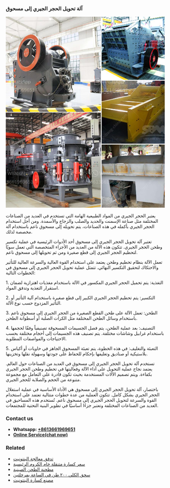 <h3>آلة تحويل الحجر الجيري إلى مسحوق</h3><img src='1701746242.jpg' alt=''><p>يعتبر الحجر الجيري من المواد الطبيعية الهامة التي تستخدم في العديد من الصناعات المختلفة مثل صناعة الإسمنت والحديد والصلب والزجاج والأسمدة. ومن أجل استخدام الحجر الجيري بأكمله في هذه الصناعات، يتم تحويله إلى مسحوق ناعم باستخدام آلة مخصصة لذلك.</p><p>تعتبر آلة تحويل الحجر الجيري إلى مسحوق أحد الأدوات الرئيسية في عملية تكسير وطحن الحجر الجيري. تتكون هذه الآلة من العديد من الأجزاء المتخصصة التي تعمل سويًا لتحطيم الحجر الجيري إلى قطع صغيرة ومن ثم تحويلها إلى مسحوق ناعم.</p><p>تعمل الآلة بنظام تحطيم وطحن يعتمد على استخدام القوة العالية والسرعة العالية للتأثير والاحتكاك لتحقيق التكسير النهائي. تتمثل عملية تحويل الحجر الجيري إلى مسحوق في الخطوات التالية:</p><p>1. التغذية: يتم تحميل الحجر الجيري المكسور في الآلة باستخدام مغذيات اهتزازية لضمان استقرار التغذية وتدفق المواد.</p><p>2. التكسير: يتم تحطيم الحجر الجيري الكبير إلى قطع صغيرة باستخدام آلية التأثير أو التأثير المزدوج حسب نوع الآلة.</p><p>3. الطحن: تعمل الآلة على طحن القطع الصغيرة من الحجر الجيري إلى مسحوق ناعم باستخدام وسائل الطحن المختلفة مثل الكرات الصلبة أو أسطوانة الطحن.</p><p>4. التصنيف: بعد عملية الطحن، يتم فصل الجسيمات المسحوقة تصنيفياً وفقًا لحجمها باستخدام غرابيل وشاشات مختلفة. يتم تصنيف هذه الجسيمات إلى أحجام مختلفة بحسب الاحتياجات والمواصفات المطلوبة.</p><p>5. التعبئة والتغليف: في هذه الخطوة، يتم تعبئة المسحوق الجاهز في حاويات أو أكياس بلاستيكية أو صناديق وتغليفها بإحكام للحفاظ على جودتها وسهولة نقلها وتخزينها.</p><p>تستخدم آلة تحويل الحجر الجيري إلى مسحوق في العديد من الصناعات حول العالم. يعتمد نجاح عملية التحويل على أداء الآلة وفعاليتها في تحطيم وطحن الحجر الجيري بكفاءة. ويتم تصميم الآلات المستخدمة بحيث تكون قادرة على التعامل مع مجموعة متنوعة من الحجم والصلابة للحجر الجيري.</p><p>باختصار، آلة تحويل الحجر الجيري إلى مسحوق هي الأداة الأساسية في عملية استغلال الحجر الجيري بشكل كامل. تتكون العملية من عدة خطوات متتالية تعتمد على استخدام القوة والسرعة لتحويل الحجر الجيري إلى مسحوق ناعم. تُستخدم هذه المساحيق في العديد من الصناعات المختلفة وتعتبر جزءًا أساسيًا في تطوير البنية التحتية للمجتمعات.</p><h3>Contact us</h3><ul><li><strong>Whatsapp:&nbsp;<a href="https://wa.me/8613661969651">+8613661969651</a></strong></li><li><a href="https://swt.shibang-china.com/?git&amp;zhl&amp;آلة تحويل الحجر الجيري إلى مسحوق"><strong>Online Service(chat now)</strong></a></li></ul><h3>Related</h3><ul><li><a href='تدفق معالجة البنتونيت.md'>تدفق معالجة البنتونيت</a></li><li><a href='سعر كسارة متنقلة خام الكروم الرئيسية.md'>سعر كسارة متنقلة خام الكروم الرئيسية</a></li><li><a href='مطحنة الطحن الصينية.md'>مطحنة الطحن الصينية</a></li><li><a href='سحق الكلي ٢٠٠ طن في الساعة بمرحلتين.md'>سحق الكلي ٢٠٠ طن في الساعة بمرحلتين</a></li><li><a href='مصنع كسارة البنتونيت.md'>مصنع كسارة البنتونيت</a></li></ul>